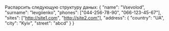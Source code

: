 Распарсить следующую структуру даных:
{
    "name": "Vsevolod",
    "surname": "Ievgiienko",
    "phones": ["044-256-78-90", "066-123-45-67"],
    "sites": ["http://site1.com", "http://site2.com"],
    "address": {
         "country": "UA",
         "city": "Kyiv",
         "street": "abcd"
    }
}
